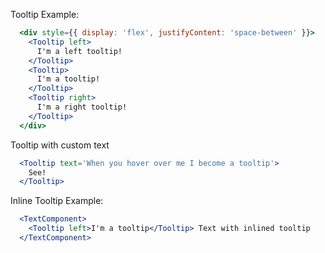 Tooltip Example:

```jsx
  <div style={{ display: 'flex', justifyContent: 'space-between' }}>
    <Tooltip left>
      I'm a left tooltip!
    </Tooltip>
    <Tooltip>
      I'm a tooltip!
    </Tooltip>
    <Tooltip right>
      I'm a right tooltip!
    </Tooltip>
  </div>
```

Tooltip with custom text

```jsx
  <Tooltip text='When you hover over me I become a tooltip'>
    See!
  </Tooltip>
```

Inline Tooltip Example:

```jsx
  <TextComponent>
    <Tooltip left>I'm a tooltip</Tooltip> Text with inlined tooltip
  </TextComponent>
```
